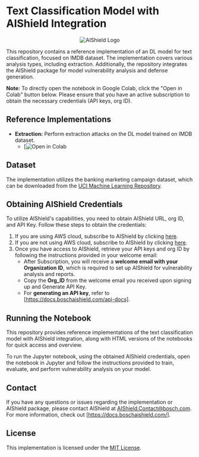# Text Classification Model with AIShield Integration

<p align="center">
  <img src="https://github.com/bosch-aisecurity-aishield/Reference-Implementations/blob/main/images/AIShield_logo.png" alt="AIShield Logo">
</p>

This repository contains a reference implementation of an DL model for text classification, focused on IMDB dataset. The implementation covers various analysis types, including extraction. Additionally, the repository integrates the AIShield package for model vulnerability analysis and defense generation.

**Note:** To directly open the notebook in Google Colab, click the "Open in Colab" button below. Please ensure that you have an active subscription to obtain the necessary credentials (API keys, org ID).

## Reference Implementations

- **Extraction:** Perform extraction attacks on the DL model trained on IMDB dataset.
  - [![Open in Colab](https://colab.research.google.com/github/bosch-aisecurity-aishield/Reference-Implementations/blob/main/Product_Taskpair_wise/Text_Classification/Text_Classification_Extraction.ipynb)

## Dataset

The implementation utilizes the banking marketing campaign dataset, which can be downloaded from the [UCI Machine Learning Repository](https://archive.ics.uci.edu/ml/datasets/bank+marketing).

## Obtaining AIShield Credentials

To utilize AIShield's capabilities, you need to obtain AIShield URL, org ID, and API Key. Follow these steps to obtain the credentials:

1. If you are using AWS cloud, subscribe to AIShield by clicking [here](https://aws.amazon.com/marketplace/pp/prodview-ppbwtiryaohti).
2. If you are not using AWS cloud, subscribe to AIShield by clicking [here](https://boschaishield.com/trial-request).
3. Once you have access to AIShield, retrieve your API keys and org ID by following the instructions provided in your welcome email:
   - After Subscription, you will receive a **welcome email with your Organization ID**, which is required to set up AIShield for vulnerability analysis and reports.
   - Copy the **Org_ID** from the welcome email you received upon signing up and Generate API Key.
   - For **generating an API key**, refer to [https://docs.boschaishield.com/api-docs].

## Running the Notebook

This repository provides reference implementations of the text classification model with AIShield integration, along with HTML versions of the notebooks for quick access and overview.

To run the Jupyter notebook, using the obtained AIShield credentials, open the notebook in Jupyter and follow the instructions provided to train, evaluate, and perform vulnerability analysis on your model.

## Contact

If you have any questions or issues regarding the implementation or AIShield package, please contact AIShield at [AIShield.Contact@bosch.com](mailto:AIShield.Contact@bosch.com). For more information, check out [https://docs.boschaishield.com/].

## License

This implementation is licensed under the [MIT License](https://github.com/bosch-aisecurity-aishield/Reference-Implementations/blob/main/LICENSE).
